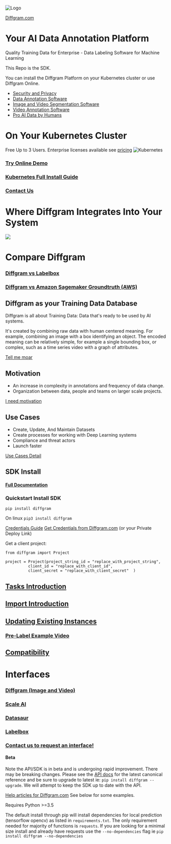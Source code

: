 
![](https://storage.googleapis.com/diffgram_public/marketing/logo/DiffgramLogoPNGrectangle.png "Logo")

[Diffgram.com](https://diffgram.com/)

# Your AI Data Annotation Platform

Quality Training Data for Enterprise - Data Labeling Software for Machine Learning

This Repo is the SDK. 

You can install the Diffgram Platform on your Kubernetes cluster or use Diffgram Online.

* [Security and Privacy](https://diffgram.com/secure)
* [Data Annotation Software](https://diffgram.com/software)
* [Image and Video Segmentation Software](https://diffgram.com/segmentation)
* [Video Annotation Software](https://diffgram.com/video)
* [Pro AI Data by Humans](https://diffgram.com/data_platform)

# On Your Kubernetes Cluster
Free Up to 3 Users. Enterprise licenses available see [pricing](https://diffgram.com/pricing)
![](https://d9hhrg4mnvzow.cloudfront.net/get.diffgram.com/60f788a8-helm-kubernetes-logo_10fk09c000000000000028.png "Kubernetes")

### [Try Online Demo](https://diffgram.com/user/data_platform/new)
### [Kubernetes Full Install Guide](https://get.diffgram.com/kubernetes-install-guide-aws-amazon-elastic-kubernetes-service-k8s-helm-install-vpc-on-premise/)
### [Contact Us](https://diffgram.com/contact)

# Where Diffgram Integrates Into Your System

![](https://d9hhrg4mnvzow.cloudfront.net/get.diffgram.com/2bfec8f4-overview-only-architecture-july-2020-1.svg)

# Compare Diffgram
### [Diffgram vs Labelbox](https://get.diffgram.com/labelbox-vs-diffgram/data-tooling-annotation-labeling-tools-training-data/)
### [Diffgram vs Amazon Sagemaker Groundtruth (AWS)](https://get.diffgram.com/amazon-sagemaker-groundtruth-aws/sagemaker-vs-diffgram/compare-diffgram-sagemaker-ground-truth/)

## Diffgram as your Training Data Database

Diffgram is all about Training Data:
Data that's ready to be used by AI systems.

It's created by combining raw data with human centered meaning. For example, combining an image with a box identifying an object. The encoded meaning can be relatively simple, for example a single bounding box, or complex, such as a time series video with a graph of attributes.

[Tell me moar](https://diffgram.readme.io/docs/what-is-diffgram)

## Motivation

* An increase in complexity in annotations and frequency of data change.
* Organization between data, people and teams on larger scale projects.

[I need motivation](https://diffgram.readme.io/docs/why-choose-diffgram)

## Use Cases

* Create, Update, And Maintain Datasets
* Create processes for working with Deep Learning systems
* Compliance and threat actors
* Launch faster

[Use Cases Detail](https://diffgram.readme.io/docs/use-cases)

## SDK Install

#### [Full Documentation](https://diffgram.readme.io/docs)


### Quickstart Install SDK
`pip install diffgram`

On linux
`pip3 install diffgram`

[Credentials Guide](https://diffgram.readme.io/reference)
[Get Credentials from Diffgram.com](https://diffgram.com/) (or your Private Deploy Link)

Get a client project:
```
from diffgram import Project

project = Project(project_string_id = "replace_with_project_string",
		  client_id = "replace_with_client_id",
		  client_secret = "replace_with_client_secret"	)
```


## [Tasks Introduction](https://diffgram.readme.io/docs/tasks-introduction)

## [Import Introduction](https://diffgram.readme.io/docs/importing-your-data)

## [Updating Existing Instances](https://diffgram.readme.io/docs/importing-instances-walkthrough)

### [Pre-Label Example Video](https://youtu.be/55Hofp1H7yM)

## [Compatibility](https://diffgram.readme.io/docs/compatibility-will-diffgram-work-with-my-system)

# Interfaces

### [Diffgram (Image and Video)](https://diffgram.readme.io/docs/video-introduction)
### [Scale AI](https://diffgram.readme.io/docs/scale-ai)
### [Datasaur](https://diffgram.readme.io/docs/datasaur-integration)
### [Labelbox](https://diffgram.readme.io/docs/labelbox-integration)
### [Contact us to request an interface!](mailto:anthonysarkis+github@diffgram.com)

#### Beta
Note the API/SDK is in beta and is undergoing rapid improvement. There may be breaking changes.
Please see the [API docs](https://diffgram.readme.io/reference) for the latest canonical reference 
and be sure to upgrade to latest ie: `pip install diffgram --upgrade`. We will attempt to keep the SDK up to date with the API.

[Help articles for Diffgram.com](https://diffgram.readme.io/)  See below for some examples.

Requires Python >=3.5

The default install through pip will install dependencies
for local prediction (tensorflow opencv) as listed in `requirements.txt`.
The only requirement needed for majority of functions is `requests`. 
If you are looking for a minimal size install and already have requests use
the `--no-dependencies` flag ie `pip install diffgram --no-dependencies`

